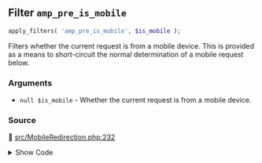 ## Filter `amp_pre_is_mobile`

```php
apply_filters( 'amp_pre_is_mobile', $is_mobile );
```

Filters whether the current request is from a mobile device. This is provided as a means to short-circuit the normal determination of a mobile request below.

### Arguments

* `null $is_mobile` - Whether the current request is from a mobile device.

### Source

:link: [src/MobileRedirection.php:232](/src/MobileRedirection.php#L232)

<details>
<summary>Show Code</summary>

```php
$pre_is_mobile = apply_filters( 'amp_pre_is_mobile', null );
```

</details>
